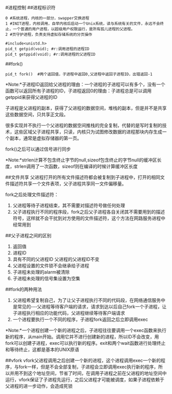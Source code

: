 #进程控制
##进程标识符

	0 #系统进程，内核的一部分，swapper交换进程
	1 #INIT进程，内核调用，自举内核后启动一个Unix系统，读与系统有关的文件，永远不会终止，一个普通的用户进程，以超级用户权限运行，是所有孤儿进程的父进程。
	2 #页守护进程，负责支持虚拟存储系统的分页操作

	#include<unistd.h>
	pid_t getpid(void); #r:调用进程的进程ID
	pid_t getppid(void); #r:调用进程的父进程ID

##fork()

	pid_t fork()  #两个返回值，子进程中返回0,父进程中返回子进程ID，出错返回-1
	
*Note:*子进程ID返回给父进程的理由：一个进程的子进程可以有多个，没有一个函数可以返回所有子进程的ID，子进程返回0的理由：子进程总是可以调用getppid来获得父进程的ID

子进程是父进程的副本，获得了父进程的数据空间，堆栈的副本，但是并不是共享这些数据空间，只共享正文段。

很多实现并不执行一个父进程的数据空间推栈的完全复制，代替的是写时复制的技术，这些区域父子进程共享，只读，内核只为试图修改数据的进程那块内存生成一个副本，通常是虚拟存储器的第一页。

fork()之后可以通过信号进行同步

*Note:*strlen计算不包含终止字节的null,sizeof包含终止的字节null的缓冲区长度，strlen调用了一次函数，sizeof则在编译的时候计算缓冲区长度

##文件共享
父进程打开的所有文件描述符都会被复制到子进程中，打开的相同文件描述符共享一个文件表项，父子进程共享同一文件偏移量。

fork之后处理文件描述符：
1. 父进程等待子进程结束，其不需要对描述符号做任何处理
2. 父子进程执行不同的程序段，fork之后父子进程各自关闭其不需要用到的描述符号，这样就不会干扰到对方使用的文件描述符，这个方法在网路服务进程中经常用到

##父子进程之间的区别
1. 返回值
2. 进程ID
3. 具有不同的父进程ID 父进程的父进程ID不变
4. 父进程设置的文件锁不会继承给子进程
5. 子进程未处理的alarm被清除
6. 子进程未处理的信号集设置为空集

##fork的两种用法
1. 父进程希望复制自己，为了让父子进程执行不同的代码段，在网络通信服务中是常见的---父进程等待客户端的请求，请求到达以后自己fork一个子进程，让子进程执行相应的功能代码，父进程继续等待客户端请求
2. 一个进程要执行一个不同的程序，子进程fork返回之后立即调用exec

*Note:*一个进程创建一个新的进程之后，子进程往往要调用一个exec函数来执行新的程序，从main开始。调用它并不进行创建新的进程，所以ID不会改变，用fork可以创建子进程，exec可以执行新的程序。exit和两个wait函数进行处理终止和等待终止，这都是基本的UNIX原语

##vfork
vfork父进程调用之后创建一个新的进程，这个进程调用exec一个新的程序，与fork一样，但是不会全部复制，子进程会立即调用exec执行新的程序，所以并用不到这个地址空间，节省了时间，在调用子进程之前在父进程的地址空间中运行，vfork保证了子进程先运行，之后父进程才可能被调度，如果子进程依赖于父进程的进一步动作，会造成死锁
